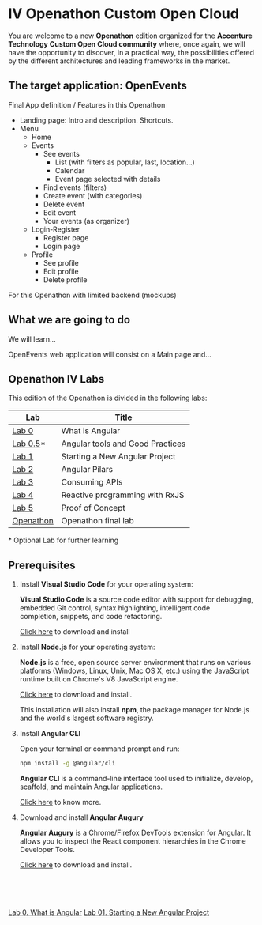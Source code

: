 # IV Openathon Custom Open Cloud

You are welcome to a new **Openathon** edition organized for the
**Accenture Technology Custom Open Cloud community** where, once
again, we will have the opportunity to discover, in a practical way,
the possibilities offered by the different architectures and leading
frameworks in the market.


## The target application: OpenEvents
Final App definition / Features in this Openathon

* Landing page: Intro and description. Shortcuts.
* Menu
  * Home
  * Events 
    * See events
      * List (with filters as popular, last, location…)
      * Calendar
      * Event page selected with details 
    * Find events (filters) 
    * Create event (with categories) 
    * Delete event 
    * Edit event 
    * Your events (as organizer) 
  * Login-Register 
    * Register page 
    * Login page 
  * Profile 
    * See profile 
    * Edit profile 
    * Delete profile

For this Openathon with limited backend (mockups)



## What we are going to do

We will learn...

OpenEvents web application will consist on a Main page and...



## Openathon IV Labs

This edition of the Openathon is divided in the following labs:

| Lab                                 | Title                                      |
|-------------------------------------|--------------------------------------------|
| [Lab 0](/labs/lab-0)                | What is Angular                            |
| [Lab 0.5](/labs/lab-05)*            | Angular tools and Good Practices           |
| [Lab 1](/labs/lab-1)                | Starting a New Angular Project             |
| [Lab 2](/labs/lab-2)                | Angular Pilars                             |
| [Lab 3](/labs/lab-3)                | Consuming APIs                             |
| [Lab 4](/labs/lab-4)                | Reactive programming with RxJS             |
| [Lab 5](/labs/lab-5)                | Proof of Concept                           |
| [Openathon](/openathon/final)       | Openathon final lab                        |


\* Optional Lab for further learning

## Prerequisites

1. Install **Visual Studio Code** for your operating system:

    **Visual Studio Code** is a source code editor with support
    for debugging, embedded Git control, syntax
    highlighting, intelligent code completion, snippets, and code
    refactoring.

    [Click here](https://code.visualstudio.com/) to download and install

2. Install **Node.js** for your operating system:

    **Node.js** is a free, open source server environment that runs on
    various platforms (Windows, Linux, Unix, Mac OS X, etc.) using
    the JavaScript runtime built on Chrome's V8 JavaScript engine.

    [Click here](https://nodejs.org/en/download/) to download and install.

    This installation will also install **npm**, the package manager
    for Node.js and the world's largest software registry.


3. Install **Angular CLI**

    Open your terminal or command prompt and run:

    ```sh
    npm install -g @angular/cli
    ```

    **Angular CLI** is a command-line interface tool used to initialize, develop, scaffold, and maintain Angular applications.

    [Click here](https://cli.angular.io/) to know more.

5. Download and install **Angular Augury**

    **Angular Augury** is a Chrome/Firefox DevTools extension for Angular. It allows you to inspect the
    React component hierarchies in the Chrome Developer Tools.

    [Click here](https://augury.rangle.io/) to download and install.

<br/>
<br/>
<br/>

[Lab 0. What is Angular](./lab-0)
[Lab 01. Starting a New Angular Project](./lab-01)